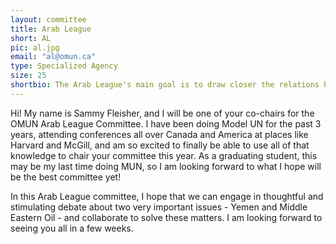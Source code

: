```yaml
---
layout: committee
title: Arab League
short: AL
pic: al.jpg
email: "al@omun.ca"
type: Specialized Agency
size: 25
shortbio: The Arab League's main goal is to draw closer the relations between member States and co-ordinate collaboration between them, to safeguard their independence and sovereignty, and to consider in a general way the affairs and interests of the Arab countries.
---
```


Hi! My name is Sammy Fleisher, and I will be one of your co-chairs for the OMUN Arab League Committee. I have been doing Model UN for the past 3 years, attending conferences all over Canada and America at places like Harvard and McGill, and am so excited to finally be able to use all of that knowledge to chair your committee this year. As a graduating student, this may be my last time doing MUN, so I am looking forward to what I hope will be the best committee yet!

In this Arab League committee, I hope that we can engage in thoughtful and stimulating debate about two very important issues - Yemen and Middle Eastern Oil - and collaborate to solve these matters. I am looking forward to seeing you all in a few weeks.

